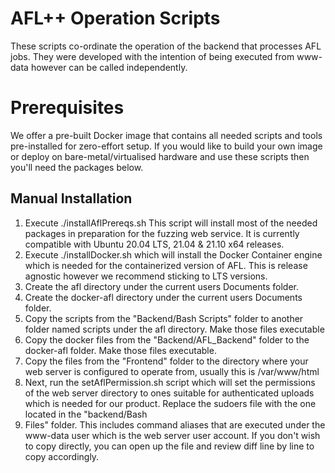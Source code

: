 # AFL++ Operation Scripts

These scripts co-ordinate the operation of the backend that processes AFL jobs.
They were developed with the intention of being executed from www-data however can be called independently.


# Prerequisites

We offer a pre-built Docker image that contains all needed scripts and tools pre-installed for zero-effort setup.
If you would like to build your own image or deploy on bare-metal/virtualised hardware and use these scripts then you'll need the packages below.

## Manual Installation

 1. Execute ./installAflPrereqs.sh This script will install most of the
    needed packages in preparation for the fuzzing web service. It is
    currently compatible with Ubuntu 20.04 LTS, 21.04 & 21.10 x64
    releases.
 2. Execute ./installDocker.sh which will install the Docker Container
    engine which is needed for the containerized version of AFL. This is release agnostic however we recommend sticking to LTS versions.
 3. Create the afl directory under the current users Documents folder.
 4. Create the docker-afl directory under the current users Documents folder.
 5. Copy the scripts from the "Backend/Bash Scripts" folder to another folder named scripts under the afl directory. Make those files executable
 6. Copy the docker files from the "Backend/AFL_Backend" folder to the docker-afl folder. Make those files executable.
 7. Copy the files from the "Frontend" folder to the directory where
    your web server is configured to operate from, usually this is
    /var/www/html
 8. Next, run the setAflPermission.sh script which will set the
    permissions of the web server directory to ones suitable for
    authenticated uploads which is needed for our product.
    Replace the sudoers file with the one located in the "backend/Bash
 9. Files" folder. This includes command aliases that are executed under
    the www-data user which is the web server user account. If you don't
    wish to copy directly, you can open up the file and review diff line
    by line to copy accordingly.
